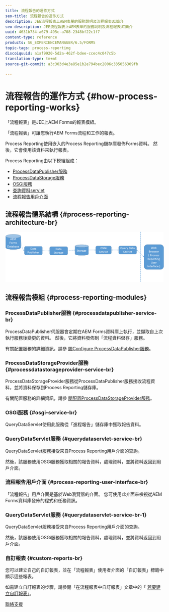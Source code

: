 ```yaml
---
title: 流程報告的運作方式
seo-title: 流程報告的運作方式
description: JEE流程報表上AEM表單的服務說明及流程報表UI簡介
seo-description: JEE流程報表上AEM表單的服務說明及流程報表UI簡介
uuid: 4631b734-a679-495c-a708-2348bf22c1f7
content-type: reference
products: SG_EXPERIENCEMANAGER/6.5/FORMS
topic-tags: process-reporting
discoiquuid: a1af9920-5d2a-462f-bdee-ccec4c047c5b
translation-type: tm+mt
source-git-commit: a3c303d4e3a85e1b2e794bec2006c335056309fb

---
```



# 流程報告的運作方式 {#how-process-reporting-works}

「流程報表」是JEE上AEM Forms的報表模組。

「流程報表」可讓您執行AEM Forms流程和工作的報表。

Process Reporting使用嵌入的Process Reporting儲存庫發佈Forms資料。 然後，它會使用該資料來執行報表。

Process Reporting由以下模組組成：

* [ProcessDataPublisher服務](/help/forms/using/process-reporting/process-reporting-architecture.md#p-processdatapublisher-service-br-p)
* [ProcessDataStorage服務](/help/forms/using/process-reporting/process-reporting-architecture.md#p-processdatastorageprovider-service-br-p)
* [OSGi服務](/help/forms/using/process-reporting/process-reporting-architecture.md#p-osgi-service-br-p)
* [查詢資料servlet](/help/forms/using/process-reporting/process-reporting-architecture.md#p-querydataservlet-service-br-p)
* [流程報告用戶介面](/help/forms/using/process-reporting/process-reporting-architecture.md#p-process-reporting-user-interface-br-p)

## 流程報告體系結構 {#process-reporting-architecture-br}

![處理報告架構](assets/processreportingarchitecture.png)

## 流程報告模組 {#process-reporting-modules}

### ProcessDataPublisher服務 {#processdatapublisher-service-br}

ProcessDataPublisher伺服器會定期在AEM Forms資料庫上執行，並擷取自上次執行服務後變更的資料。 然後，它將資料發佈到「流程資料儲存」服務。

有關配置服務的詳細資訊，請參 [閱Configure ProcessDataPublisher服務](/help/forms/using/process-reporting/install-start-process-reporting.md#p-reportconfiguration-service-p)。

### ProcessDataStorageProvider服務 {#processdatastorageprovider-service-br}

ProcessDataStorageProvider服務從ProcessDataPublisher服務接收流程資料，並將資料保存到Process Reporting儲存庫。

有關配置服務的詳細資訊，請參 [閱配置ProcessDataStorageProvider服務](/help/forms/using/process-reporting/install-start-process-reporting.md#p-to-configure-the-process-reporting-repository-locations-p)。

### OSGi服務 {#osgi-service-br}

QueryDataServlet使用此服務從「進程報告」儲存庫中獲取報告資料。

### QueryDataServlet服務 {#querydataservlet-service-br}

QueryDataServlet服務接受來自Process Reporting用戶介面的查詢。

然後，該服務使用OSGi服務獲取相關的報告資料，處理資料，並將資料返回到用戶介面。

### 流程報告用戶介面 {#process-reporting-user-interface-br}

「流程報告」用戶介面是基於Web瀏覽器的介面。 您可使用此介面來檢視從AEM Forms資料庫發佈的程式和任務資訊。

### QueryDataServlet服務 {#querydataservlet-service-br-1}

QueryDataServlet服務接受來自Process Reporting用戶介面的查詢。

然後，該服務使用OSGi服務獲取相關的報告資料，處理資料，並將資料返回到用戶介面。

### 自訂報表 {#custom-reports-br}

您可以建立自己的自訂報表，並在「流程報表」使用者介面的「自訂報表」標籤中顯示這些報表。

如需建立自訂報表的步驟，請參閱「在流程報表中自訂報表」文章中的「 [若要建立自訂報表」](/help/forms/using/process-reporting/process-reporting-custom-reports.md)。

[聯絡支援](https://www.adobe.com/account/sign-in.supportportal.html)
